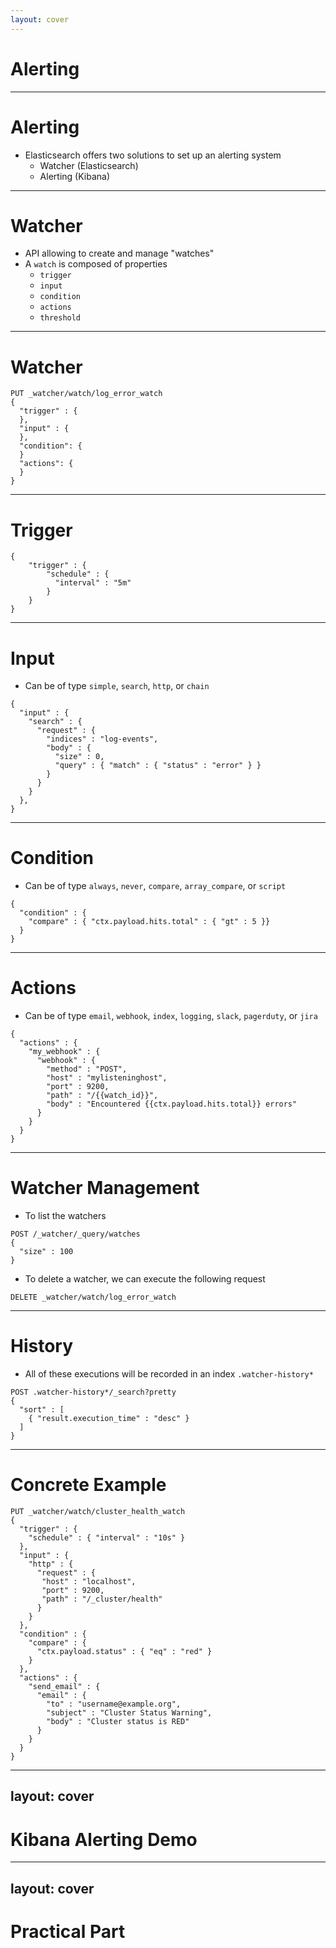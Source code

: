 ```yaml
---
layout: cover
---
```


# Alerting

---

# Alerting

* Elasticsearch offers two solutions to set up an alerting system
    * Watcher (Elasticsearch)
    * Alerting (Kibana)

---

# Watcher

* API allowing to create and manage "watches"
* A `watch` is composed of properties
    * `trigger`
    * `input`
    * `condition`
    * `actions`
    * `threshold`

---

# Watcher

```
PUT _watcher/watch/log_error_watch
{
  "trigger" : {
  },
  "input" : {
  },
  "condition": {
  }
  "actions": {
  }
}
```

---

# Trigger

```
{
    "trigger" : {
        "schedule" : {
          "interval" : "5m"
        }
    }
}
```

---

# Input

* Can be of type `simple`, `search`, `http`, or `chain`

```
{
  "input" : {
    "search" : {
      "request" : {
        "indices" : "log-events",
        "body" : {
          "size" : 0,
          "query" : { "match" : { "status" : "error" } }
        }
      }
    }
  },
}
```

---

# Condition

* Can be of type `always`, `never`, `compare`, `array_compare`, or `script`

```
{
  "condition" : {
    "compare" : { "ctx.payload.hits.total" : { "gt" : 5 }}
  }
}
```

---

# Actions

* Can be of type `email`, `webhook`, `index`, `logging`, `slack`, `pagerduty`, or `jira`

```
{
  "actions" : {
    "my_webhook" : {
      "webhook" : {
        "method" : "POST",
        "host" : "mylisteninghost",
        "port" : 9200,
        "path" : "/{{watch_id}}",
        "body" : "Encountered {{ctx.payload.hits.total}} errors"
      }
    }
  }
}
```

---

# Watcher Management

* To list the watchers

```
POST /_watcher/_query/watches
{
  "size" : 100
}
```

* To delete a watcher, we can execute the following request

```
DELETE _watcher/watch/log_error_watch
```

---

# History

* All of these executions will be recorded in an index `.watcher-history*`

```
POST .watcher-history*/_search?pretty
{
  "sort" : [
    { "result.execution_time" : "desc" }
  ]
}
```

---

# Concrete Example

```
PUT _watcher/watch/cluster_health_watch
{
  "trigger" : {
    "schedule" : { "interval" : "10s" }
  },
  "input" : {
    "http" : {
      "request" : {
       "host" : "localhost",
       "port" : 9200,
       "path" : "/_cluster/health"
      }
    }
  },
  "condition" : {
    "compare" : {
      "ctx.payload.status" : { "eq" : "red" }
    }
  },
  "actions" : {
    "send_email" : {
      "email" : {
        "to" : "username@example.org",
        "subject" : "Cluster Status Warning",
        "body" : "Cluster status is RED"
      }
    }
  }
}
```

---
layout: cover
---

# Kibana Alerting Demo

---
layout: cover
---
# Practical Part